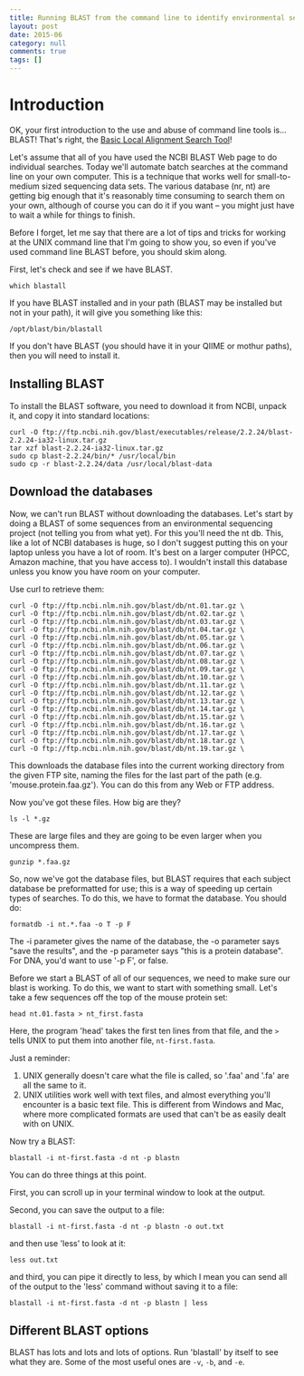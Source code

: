 ```yaml
---
title: Running BLAST from the command line to identify environmental sequences
layout: post
date: 2015-06
category: null
comments: true
tags: []
---
```


# Introduction
OK, your first introduction to the use and abuse of command line tools is... BLAST! That's right, the [Basic Local Alignment Search Tool](http://en.wikipedia.org/wiki/BLAST)!

Let's assume that all of you have used the NCBI BLAST Web page to do individual searches. Today we'll automate batch searches at the command line on your own computer. This is a technique that works well for small-to-medium sized sequencing data sets. The various database (nr, nt) are getting big enough that it's reasonably time consuming to search them on your own, although of course you can do it if you want – you might just have to wait a while for things to finish.

Before I forget, let me say that there are a lot of tips and tricks for working at the UNIX command line that I'm going to show you, so even if you've used command line BLAST before, you should skim along.

First, let's check and see if we have BLAST.

```
which blastall
```

If you have BLAST installed and in your path (BLAST may be installed but not in your path), it will give you something like this:

```
/opt/blast/bin/blastall
```

If you don't have BLAST (you should have it in your QIIME or mothur paths), then you will need to install it.

## Installing BLAST
To install the BLAST software, you need to download it from NCBI, unpack it, and copy it into standard locations:

```
curl -O ftp://ftp.ncbi.nih.gov/blast/executables/release/2.2.24/blast-2.2.24-ia32-linux.tar.gz
tar xzf blast-2.2.24-ia32-linux.tar.gz
sudo cp blast-2.2.24/bin/* /usr/local/bin
sudo cp -r blast-2.2.24/data /usr/local/blast-data
```

## Download the databases
Now, we can't run BLAST without downloading the databases. Let's start by doing a BLAST of some sequences from an environmental sequencing project (not telling you from what yet). For this you'll need the nt db.  This, like a lot of NCBI databases is huge, so I don't suggest putting this on your laptop unless you have a lot of room.  It's best on a larger computer (HPCC, Amazon machine, that you have access to).  I wouldn't install this database unless you know you have room on your computer.

Use curl to retrieve them:

```
curl -O ftp://ftp.ncbi.nlm.nih.gov/blast/db/nt.01.tar.gz \
curl -O ftp://ftp.ncbi.nlm.nih.gov/blast/db/nt.02.tar.gz \
curl -O ftp://ftp.ncbi.nlm.nih.gov/blast/db/nt.03.tar.gz \
curl -O ftp://ftp.ncbi.nlm.nih.gov/blast/db/nt.04.tar.gz \
curl -O ftp://ftp.ncbi.nlm.nih.gov/blast/db/nt.05.tar.gz \
curl -O ftp://ftp.ncbi.nlm.nih.gov/blast/db/nt.06.tar.gz \
curl -O ftp://ftp.ncbi.nlm.nih.gov/blast/db/nt.07.tar.gz \
curl -O ftp://ftp.ncbi.nlm.nih.gov/blast/db/nt.08.tar.gz \
curl -O ftp://ftp.ncbi.nlm.nih.gov/blast/db/nt.09.tar.gz \
curl -O ftp://ftp.ncbi.nlm.nih.gov/blast/db/nt.10.tar.gz \
curl -O ftp://ftp.ncbi.nlm.nih.gov/blast/db/nt.11.tar.gz \
curl -O ftp://ftp.ncbi.nlm.nih.gov/blast/db/nt.12.tar.gz \
curl -O ftp://ftp.ncbi.nlm.nih.gov/blast/db/nt.13.tar.gz \
curl -O ftp://ftp.ncbi.nlm.nih.gov/blast/db/nt.14.tar.gz \
curl -O ftp://ftp.ncbi.nlm.nih.gov/blast/db/nt.15.tar.gz \
curl -O ftp://ftp.ncbi.nlm.nih.gov/blast/db/nt.16.tar.gz \
curl -O ftp://ftp.ncbi.nlm.nih.gov/blast/db/nt.17.tar.gz \
curl -O ftp://ftp.ncbi.nlm.nih.gov/blast/db/nt.18.tar.gz \
curl -O ftp://ftp.ncbi.nlm.nih.gov/blast/db/nt.19.tar.gz \
```

This downloads the database files into the current working directory from the given FTP site, naming the files for the last part of the path (e.g. 'mouse.protein.faa.gz'). You can do this from any Web or FTP address.

Now you've got these files. How big are they?

```
ls -l *.gz
```

These are large files and they are going to be even larger when you uncompress them.

```
gunzip *.faa.gz
```

So, now we've got the database files, but BLAST requires that each subject database be preformatted for use; this is a way of speeding up certain types of searches. To do this, we have to format the database.  You should do:

```
formatdb -i nt.*.faa -o T -p F
```

The -i parameter gives the name of the database, the -o parameter says "save the results", and the -p parameter says "this is a protein database". For DNA, you'd want to use '-p F', or false.

Before we start a BLAST of all of our sequences, we need to make sure our blast is working.  To do this, we want to start with something small. Let's take a few sequences off the top of the mouse protein set:

```
head nt.01.fasta > nt_first.fasta
```

Here, the program 'head' takes the first ten lines from that file, and the `>` tells UNIX to put them into another file, `nt-first.fasta`.

Just a reminder:

1. UNIX generally doesn't care what the file is called, so '.faa' and '.fa' are all the same to it. 
2. UNIX utilities work well with text files, and almost everything you'll encounter is a basic text file. This is different from Windows and Mac, where more complicated formats are used that can't be as easily dealt with on UNIX.

Now try a BLAST:

```
blastall -i nt-first.fasta -d nt -p blastn
```

You can do three things at this point.

First, you can scroll up in your terminal window to look at the output.  

Second, you can save the output to a file:

```
blastall -i nt-first.fasta -d nt -p blastn -o out.txt
```

and then use 'less' to look at it:

```
less out.txt
```

and third, you can pipe it directly to less, by which I mean you can send all of the output to the 'less' command without saving it to a file:

```
blastall -i nt-first.fasta -d nt -p blastn | less
```

## Different BLAST options
BLAST has lots and lots and lots of options. Run 'blastall' by itself to see what they are. Some of the most useful ones are `-v`, `-b`, and `-e`.

